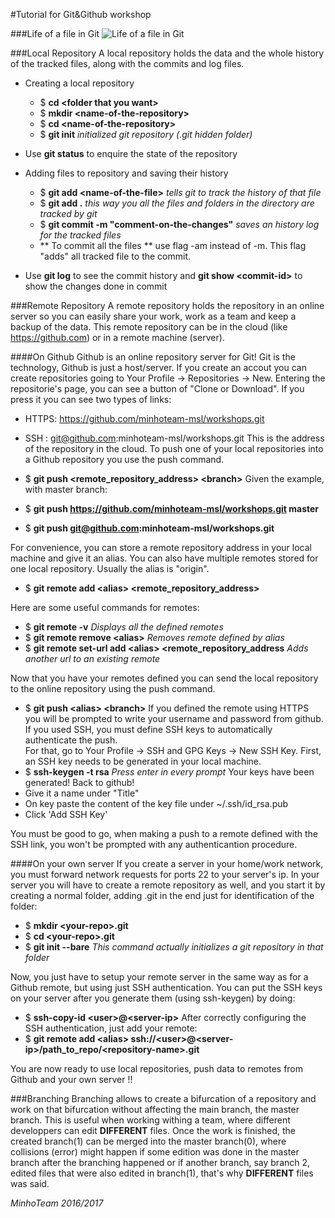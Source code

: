 #Tutorial for Git&Github workshop

###Life of a file in Git
![Life of a file in Git](http://wiki.eclipse.org/images/0/03/Egit-0.9-lifecycle-file.png)

###Local Repository
A local repository holds the data and the whole history of the tracked files, along with the commits and log files.

* Creating a local repository
    * $ **cd \<folder that you want\>**
    * $ **mkdir \<name-of-the-repository\>**
    * $ **cd \<name-of-the-repository\>**
    * $ **git init** *initialized git repository (.git hidden folder)*

* Use **git status** to enquire the state of the repository

* Adding files to repository and saving their history
    * $ **git add \<name-of-the-file\>** *tells git to track the history of that file*   
    * $ **git add .** *this way you all the files and folders in the directory are tracked by git*
    * $ **git commit -m "comment-on-the-changes"** *saves an history log for the tracked files*
    * ** To commit all the files ** use flag -am instead of -m. This flag "adds" all tracked file to the commit.

* Use **git log** to see the commit history and **git show \<commit-id\>** to show the changes done in commit <commit-id>

###Remote Repository
A remote repository holds the repository in an online server so you can easily share your work, work as a team and keep a backup of the data. This remote repository can be in the cloud (like https://github.com) or in a remote machine (server).

####On Github
Github is an online repository server for Git! Git is the technology, Github is just a host/server. If you create an accout you can create repositories going to Your Profile -> Repositories -> New. Entering the repositorie's page, you can see a button of "Clone or Download". If you press it you can see two types of links:
* HTTPS: https://github.com/minhoteam-msl/workshops.git
* SSH : git@github.com:minhoteam-msl/workshops.git
This is the address of the repository in the cloud. To push one of your local repositories into a Github repository you use the push command.

* $ **git push \<remote\_repository\_address> \<branch\>**
Given the example, with master branch:
* $ **git push https://github.com/minhoteam-msl/workshops.git master**
* $ **git push git@github.com:minhoteam-msl/workshops.git**

For convenience, you can store a remote repository address in your local machine and give it an alias. You can also have multiple remotes stored for one local repository. Usually the alias is "origin".
* $ **git remote add \<alias\> \<remote\_repository\_address>** 

Here are some useful commands for remotes:
* $ **git remote -v** *Displays all the defined remotes*
* $ **git remote remove \<alias\>** *Removes remote defined by alias*
* $ **git remote set-url add \<alias\> \<remote\_repository\_address** *Adds another url to an existing remote*

Now that you have your remotes defined you can send the local repository to the online repository using the push command.
* $ **git push \<alias\> \<branch\>**
If you defined the remote using HTTPS you will be prompted to write your username and password from github. If you used SSH, you must define SSH keys to automatically authenticate the push.   
For that, go to Your Profile -> SSH and GPG Keys -> New SSH Key. First, an SSH key needs to be generated in your local machine.
* $ **ssh-keygen -t rsa** *Press enter in every prompt*
Your keys have been generated! Back to github!   
* Give it a name under "Title"
* On key paste the content of the key file under ~/.ssh/id_rsa.pub
* Click 'Add SSH Key'

You must be good to go, when making a push to a remote defined with the SSH link, you won't be prompted with any authenticantion procedure.

####On your own server
If you create a server in your home/work network, you must forward network requests for ports 22 to your server's ip. In your server you will have to create a remote repository as well, and you start it by creating a normal folder, adding .git in the end just for identification of the folder:
* $ **mkdir \<your-repo\>.git**
* $ **cd \<your-repo\>.git**
* $ **git init --bare** *This command actually initializes a git repository in that folder*

Now, you just have to setup your remote server in the same way as for a Github remote, but using just SSH authentication. You can put the SSH keys on your server after you generate them (using ssh-keygen) by doing:
* $ **ssh-copy-id \<user\>@\<server-ip\>**
After correctly configuring the SSH authentication, just add your remote:
* $ **git remote add \<alias\> ssh://\<user\>@\<server-ip\>/path_to_repo/\<repository-name\>.git**

You are now ready to use local repositories, push data to remotes from Github and your own server !!

###Branching
Branching allows to create a bifurcation of a repository and work on that bifurcation without affecting the main branch, the master branch. This is useful when working withing a team, where different developpers can edit **DIFFERENT** files. Once the work is finished, the created branch(1) can be merged into the master branch(0), where collisions (error) might happen if some edition was done in the master branch after the branching happened or if another branch, say branch 2, edited files that were also edited in branch(1), that's why **DIFFERENT** files was said.



*MinhoTeam 2016/2017*
